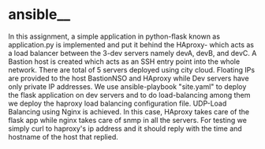 # ansible__

In this assignment, a simple application in python-flask known as application.py is implemented and put it behind the HAproxy- which acts as a load balancer between the 3-dev servers namely devA, devB, and devC. A Bastion host is created which acts as an SSH entry point into the whole network.
There are total of 5 servers deployed using city cloud. Floating IPs are provided to the host BastionNSO and HAproxy while Dev servers have only private IP addresses. We use ansible-playbook "site.yaml" to deploy the flask application on dev servers and to do load-balancing among them we deploy the haproxy load balancing configuration file.
UDP-Load Balancing using Nginx is achieved. In this case, HAproxy takes care of the flask app while nginx takes care of snmp in all the servers.
For testing we simply curl to haproxy's ip address and it should reply with the time and hostname of the host that replied. 
